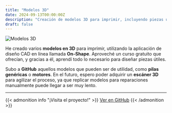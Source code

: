 ```yaml
---
title: "Modelos 3D"
date: 2024-09-13T00:00:00Z
description: "Creación de modelos 3D para imprimir, incluyendo piezas útiles como pilas genéricas y motores."
draft: false
---
```


![Modelos 3D](/PersonalWEB2.0/images/3D.png)

He creado varios **modelos en 3D** para imprimir, utilizando la aplicación de diseño CAD en línea llamada **On-Shape**. Aproveché un curso gratuito que ofrecían, y gracias a él, aprendí todo lo necesario para diseñar piezas útiles.

Subo a **GitHub** aquellos modelos que pueden ser de utilidad, como **pilas genéricas** o **motores**. En el futuro, espero poder adquirir un **escáner 3D** para agilizar el proceso, ya que replicar modelos para reparaciones manualmente puede llegar a ser muy lento.

---

{{< admonition info "¡Visita el proyecto!" >}}
[Ver en GitHub](https://github.com/RodrigoPerez943/STL-SelfMade-Usefull-Objects)
{{< /admonition >}}

